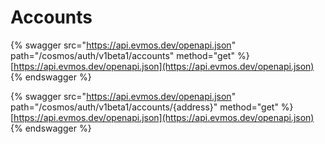 # Accounts

{% swagger src="https://api.evmos.dev/openapi.json" path="/cosmos/auth/v1beta1/accounts" method="get" %}
[https://api.evmos.dev/openapi.json](https://api.evmos.dev/openapi.json)
{% endswagger %}

{% swagger src="https://api.evmos.dev/openapi.json" path="/cosmos/auth/v1beta1/accounts/{address}" method="get" %}
[https://api.evmos.dev/openapi.json](https://api.evmos.dev/openapi.json)
{% endswagger %}
